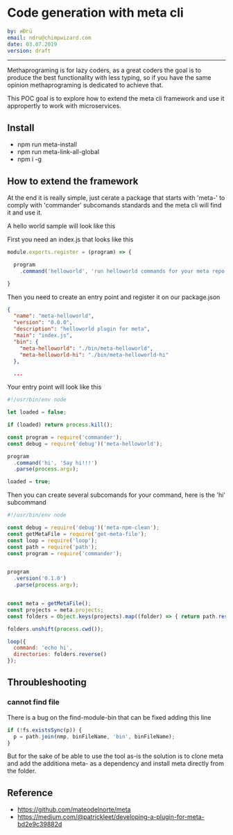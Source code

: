 # Code generation with meta cli

```yaml
by: иÐгü
email: ndru@chimpwizard.com
date: 03.07.2019
version: draft
```

---

Methaprograming is for lazy coders, as a great coders the goal is to produce the best functionality with less typing, so if you have the same opinion methaprograming is dedicated to achieve that.

This POC goal is to explore how to extend the meta cli framework and use it appropertly to work with microservices.

## Install

- npm run meta-install
- npm run meta-link-all-global
- npm i -g

## How to extend the framework

At the end it is really simple, just cerate a package that starts with 'meta-' to comply with 'commander' subcomands standards and the meta cli will find it and use it.

A hello world sample will look like this

First you need an index.js that looks like this

```js
module.exports.register = (program) => {

  program
    .command('helloworld', 'run helloworld commands for your meta repo and child git repositories')

}
```
Then you need to create an entry point and register it on our package.json

```json
{
  "name": "meta-helloworld",
  "version": "0.0.0",
  "description": "helloworld plugin for meta",
  "main": "index.js",
  "bin": {
    "meta-helloworld": "./bin/meta-helloworld",
    "meta-helloworld-hi": "./bin/meta-helloworld-hi"
  },

  ...
```

Your entry point will look like this

```js
#!/usr/bin/env node

let loaded = false;

if (loaded) return process.kill();

const program = require('commander');
const debug = require('debug')('meta-helloworld');

program
  .command('hi', 'Say hi!!!')
  .parse(process.argv);

loaded = true;
```

Then you can create several subcomands for your command, here is the 'hi' subcommand

```js
#!/usr/bin/env node

const debug = require('debug')('meta-npm-clean');
const getMetaFile = require('get-meta-file');
const loop = require('loop');
const path = require('path');
const program = require('commander');


program
  .version('0.1.0')
  .parse(process.argv);


const meta = getMetaFile();
const projects = meta.projects;
const folders = Object.keys(projects).map((folder) => { return path.resolve(folder); });

folders.unshift(process.cwd());

loop({
  command: 'echo hi',
  directories: folders.reverse()
});
```


## Throubleshooting

### cannot find file

There is a bug on the find-module-bin that can be fixed adding this line

```js
if (!fs.existsSync(p)) {
  p = path.join(nmp, binFileName, 'bin', binFileName);
}
```

But for the sake of be able to use the tool as-is the solution is to clone meta and add the additiona meta-<command> as a dependency and install meta directly from the folder.

## Reference

- https://github.com/mateodelnorte/meta
- https://medium.com/@patrickleet/developing-a-plugin-for-meta-bd2e9c39882d
